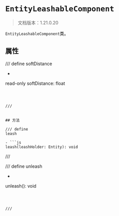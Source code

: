 # `EntityLeashableComponent`

> 文档版本：1.21.0.20

`EntityLeashableComponent`类。

## 属性

/// define
softDistance

- ```js
read-only softDistance: float
```



///


## 方法

/// define
leash

- ```js
leash(leashHolder: Entity): void
```



///


/// define
unleash

- ```js
unleash(): void
```



///

